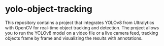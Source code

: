 # yolo-object-tracking
This repository contains a project that integrates YOLOv8 from Ultralytics with OpenCV for real-time object tracking and detection. The project allows you to run the YOLOv8 model on a video file or a live camera feed, tracking objects frame by frame and visualizing the results with annotations.
